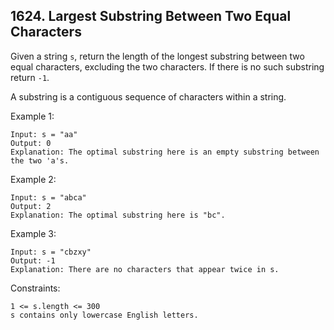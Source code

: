 ## 1624. Largest Substring Between Two Equal Characters

Given a string `s`, return the length of the longest substring between two equal characters, excluding the two characters. If there is no such substring return `-1`.

A substring is a contiguous sequence of characters within a string.

Example 1:

```
Input: s = "aa"
Output: 0
Explanation: The optimal substring here is an empty substring between the two 'a's.
```

Example 2:

```
Input: s = "abca"
Output: 2
Explanation: The optimal substring here is "bc".
```

Example 3:

```
Input: s = "cbzxy"
Output: -1
Explanation: There are no characters that appear twice in s.
```

Constraints:

```
1 <= s.length <= 300
s contains only lowercase English letters.
```
